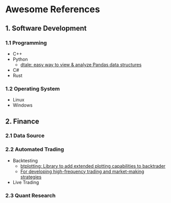# Awesome References

## 1. Software Development

### 1.1 Programming
- C++
- Python
  - [dtale: easy way to view & analyze Pandas data structures](https://github.com/man-group/dtale)
- C#
- Rust

### 1.2 Operating System
- Linux
- Windows

## 2. Finance

### 2.1 Data Source

### 2.2 Automated Trading
- Backtesting
  - [btplotting: Library to add extended plotting capabilities to backtrader ](https://github.com/happydasch/btplotting)
  - [For developing high-frequency trading and market-making strategies](https://github.com/nkaz001/hftbacktest)
- Live Trading

### 2.3 Quant Research
